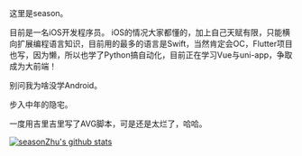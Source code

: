 这里是season。

目前是一名iOS开发程序员。
iOS的情况大家都懂的，加上自己天赋有限，只能横向扩展编程语言知识，目前用的最多的语言是Swift，当然肯定会OC，Flutter项目也写，因为懒，所以也学了Python搞自动化，目前正在学习Vue与uni-app，争取成为大前端！

别问我为啥没学Android。

步入中年的隐宅。

一度用吉里吉里写了AVG脚本，可是还是太烂了，哈哈。

[![seasonZhu's github stats](https://github-readme-stats.vercel.app/api?username=seasonZhu&show_icons=true&theme=dracula)](https://github.com/anuraghazra/github-readme-stats)
